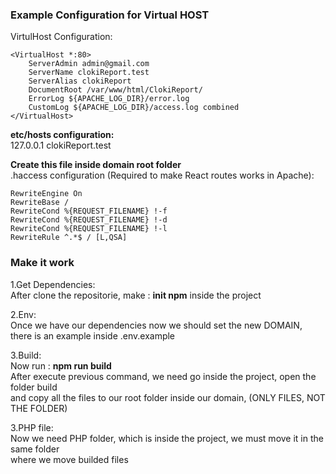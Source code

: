 <h3 class="code-line" data-line-start=1 data-line-end=2 ><a id="Example_Configuration_for_Virtual_HOST_1"></a>Example Configuration for Virtual HOST</h3>
<p class="has-line-data" data-line-start="2" data-line-end="3">VirtulHost Configuration:</p>
<pre><code>&lt;VirtualHost *:80&gt;
    ServerAdmin admin@gmail.com
    ServerName clokiReport.test
    ServerAlias clokiReport
    DocumentRoot /var/www/html/ClokiReport/
    ErrorLog ${APACHE_LOG_DIR}/error.log
    CustomLog ${APACHE_LOG_DIR}/access.log combined
&lt;/VirtualHost&gt;
</code></pre>
<p class="has-line-data" data-line-start="14" data-line-end="16"><strong>etc/hosts configuration:</strong><br>
127.0.0.1 clokiReport.test</p>
<p class="has-line-data" data-line-start="17" data-line-end="19"><strong>Create this file inside domain root folder</strong><br>
.haccess configuration (Required to make React routes works in Apache):</p>
<pre><code>RewriteEngine On
RewriteBase /
RewriteCond %{REQUEST_FILENAME} !-f
RewriteCond %{REQUEST_FILENAME} !-d
RewriteCond %{REQUEST_FILENAME} !-l
RewriteRule ^.*$ / [L,QSA]
</code></pre>
<h3 class="code-line" data-line-start=27 data-line-end=28 ><a id="Make_it_work_27"></a>Make it work</h3>
<p class="has-line-data" data-line-start="29" data-line-end="31">1.Get Dependencies:<br>
After clone the repositorie, make : <strong>init npm</strong> inside the project</p>
<p class="has-line-data" data-line-start="32" data-line-end="35">2.Env:<br>
Once we have our dependencies now we should set the new DOMAIN,<br>
there is an example inside .env.example</p>
<p class="has-line-data" data-line-start="36" data-line-end="40">3.Build:<br>
Now run : <strong>npm run build</strong><br>
After execute previous command, we need go inside the project, open the folder build<br>
and copy all the files to our root folder inside our domain, (ONLY FILES, NOT THE FOLDER)</p>
<p class="has-line-data" data-line-start="41" data-line-end="44">3.PHP file:<br>
Now we need PHP folder, which is inside the project, we must move it in the same folder<br>
where we move builded files</p>